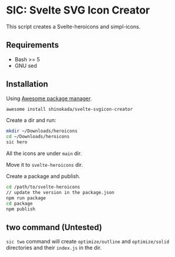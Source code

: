 # SIC: Svelte SVG Icon Creator

This script creates a Svelte-heroicons and simpl-icons.

## Requirements

- Bash >= 5
- GNU sed

## Installation

Using [Awesome package manager](https://github.com/shinokada/awesome).

```sh
awesome install shinokada/svelte-svgicon-creator
```

Create a dir and run:

```sh
mkdir ~/Downloads/heroicons
cd ~/Downloads/heroicons
sic hero
```

All the icons are under `main` dir.

Move it to `svelte-heroicons` dir.

Create a package and publish.

```sh
cd /path/to/svelte-heroicons
// update the version in the package.json
npm run package
cd package
npm publish
```

## two command (Untested)

`sic two` command will create `optimize/outline` and `optimize/solid`
directories and their `index.js` in the dir.